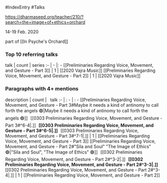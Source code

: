 #IndexEntry #Talks

https://dharmaseed.org/teacher/210/?search=the+image+of+ethics+orchard

14-19 Feb. 2020

part of [[In Psyche's Orchard]]

### Top 10 referring talks
talk | count | series
:- | - |: -
[[Preliminaries Regarding Voice, Movement, and Gesture - Part 3]] | 1 | [[2020 Vajra Music]]
[[Preliminaries Regarding Voice, Movement, and Gesture - Part 2]] | 1 | [[2020 Vajra Music]]

### Paragraphs with 4+ mentions
description | count | &nbsp;&nbsp;talk
:- | : - | : -
[[Preliminaries Regarding Voice, Movement, and Gesture - Part 3#Maybe it needs a kind of antinomy to call forth the angels 🟢\|Maybe it needs a kind of antinomy to call forth the angels 🟢]] &nbsp;&nbsp;[[0303 Preliminaries Regarding Voice, Movement, and Gesture - Part 3#^6-4\|.]] &nbsp; **[[0303 Preliminaries Regarding Voice, Movement, and Gesture - Part 3#^6-5\|.]]** &nbsp; [[0303 Preliminaries Regarding Voice, Movement, and Gesture - Part 3#^7-1\|.]] | 1 | [[Preliminaries Regarding Voice, Movement, and Gesture - Part 3]]
[[Preliminaries Regarding Voice, Movement, and Gesture - Part 2#"Sila and Soul" "The Image of Ethics" 🟢\|"Sila and Soul", "The Image of Ethics" 🟢]] &nbsp;&nbsp;[[0302 Preliminaries Regarding Voice, Movement, and Gesture - Part 2#^3-2\|.]] &nbsp; **[[0302 Preliminaries Regarding Voice, Movement, and Gesture - Part 2#^3-3\|.]]** &nbsp; [[0302 Preliminaries Regarding Voice, Movement, and Gesture - Part 2#^3-4\|.]] | 1 | [[Preliminaries Regarding Voice, Movement, and Gesture - Part 2]]

